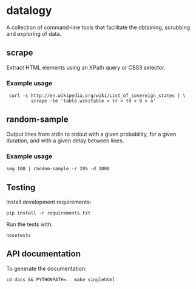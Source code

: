 # datalogy

A collection of command-line tools that facilitate the obtaining, scrubbing
and exploring of data.

## scrape

Extract HTML elements using an XPath query or CSS3 selector.

### Example usage
 
     curl -s http://en.wikipedia.org/wiki/List_of_sovereign_states | \
             scrape -be 'table.wikitable > tr > td > b > a'


## random-sample

Output lines from stdin to stdout with a given probability, for a given 
duration, and with a given delay between lines.

### Example usage

    seq 100 | random-sample -r 20% -d 1000

## Testing

Install development requirements:

    pip install -r requirements.txt

Run the tests with:

    nosetests

## API documentation

To generate the documentation:

    cd docs && PYTHONPATH=.. make singlehtml


